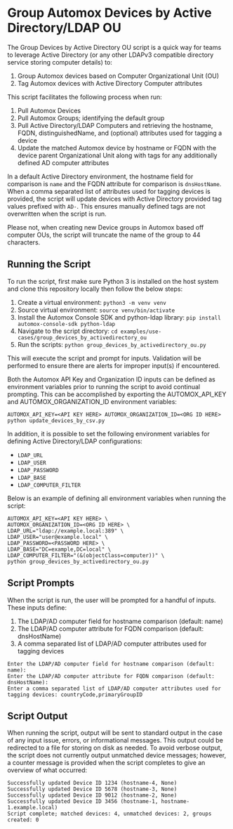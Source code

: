 # Group Automox Devices by Active Directory/LDAP OU
The Group Devices by Active Directory OU script is a quick way for teams to leverage Active Directory (or any
other LDAPv3 compatible directory service storing computer details) to:
1. Group Automox devices based on Computer Organizational Unit (OU)
2. Tag Automox devices with Active Directory Computer attributes
   
This script facilitates the following process when run:
1. Pull Automox Devices
2. Pull Automox Groups; identifying the default group
3. Pull Active Directory/LDAP Computers and retrieving the hostname, FQDN, distinguishedName, and (optional) attributes 
   used for tagging a device
4. Update the matched Automox device by hostname or FQDN with the device parent Organizational Unit along with tags
   for any additionally defined AD computer attributes

In a default Active Directory environment, the hostname field for comparison is `name` and the FQDN attribute for 
comparison is `dnsHostName`. When a comma separated list of attributes used for tagging devices is provided, the script
will update devices with Active Directory provided tag values prefixed with `AD-`. This ensures manually defined tags 
are not overwritten when the script is run.

Please not, when creating new Device groups in Automox based off computer OUs, the script will truncate
the name of the group to 44 characters.

## Running the Script
To run the script, first make sure Python 3 is installed on the host system and clone this repository locally then 
follow the below steps:
1. Create a virtual environment: `python3 -m venv venv`
2. Source virtual environment: `source venv/bin/activate`
3. Install the Automox Console SDK and python-ldap library: `pip install automox-console-sdk python-ldap`
4. Navigate to the script directory: `cd examples/use-cases/group_devices_by_activedirectory_ou`   
4. Run the scripts: `python group_devices_by_activedirectory_ou.py`

This will execute the script and prompt for inputs. Validation will be performed to ensure there are alerts for improper 
input(s) if encountered.

Both the Automox API Key and Organization ID inputs can be defined as environment variables prior to running the script 
to avoid continual prompting. This can be accomplished by exporting the AUTOMOX_API_KEY and AUTOMOX_ORGANIZATION_ID environment 
variables:
```shell
AUTOMOX_API_KEY=<API KEY HERE> AUTOMOX_ORGANIZATION_ID=<ORG ID HERE> python update_devices_by_csv.py
```

In addition, it is possible to set the following environment variables for defining Active Directory/LDAP 
configurations:
- `LDAP_URL` 
- `LDAP_USER`
- `LDAP_PASSWORD`
- `LDAP_BASE`
- `LDAP_COMPUTER_FILTER`

Below is an example of defining all environment variables when running the script:
```shell
AUTOMOX_API_KEY=<API KEY HERE> \
AUTOMOX_ORGANIZATION_ID=<ORG ID HERE> \
LDAP_URL="ldap://example.local:389" \
LDAP_USER="user@example.local" \
LDAP_PASSWORD=<PASSWORD HERE> \
LDAP_BASE="DC=example,DC=local" \
LDAP_COMPUTER_FILTER="(&(objectClass=computer))" \
python group_devices_by_activedirectory_ou.py
```

## Script Prompts
When the script is run, the user will be prompted for a handful of inputs. These inputs define:
1. The LDAP/AD computer field for hostname comparison (default: name)
2. The LDAP/AD computer attribute for FQDN comparison (default: dnsHostName)
3. A comma separated list of LDAP/AD computer attributes used for tagging devices

```shell
Enter the LDAP/AD computer field for hostname comparison (default: name): 
Enter the LDAP/AD computer attribute for FQDN comparison (default: dnsHostName): 
Enter a comma separated list of LDAP/AD computer attributes used for tagging devices: countryCode,primaryGroupID
```

## Script Output
When running the script, output will be sent to standard output in the case of any input issue, errors, or informational 
messages. This output could be redirected to a file for storing on disk as needed. To avoid verbose output, the script 
does not currently output unmatched device messages; however, a counter message is provided when the script completes to 
give an overview of what occurred:
```
Successfully updated Device ID 1234 (hostname-4, None)
Successfully updated Device ID 5678 (hostname-3, None)
Successfully updated Device ID 9012 (hostname-2, None)
Successfully updated Device ID 3456 (hostname-1, hostname-1.example.local)
Script complete; matched devices: 4, unmatched devices: 2, groups created: 0
```